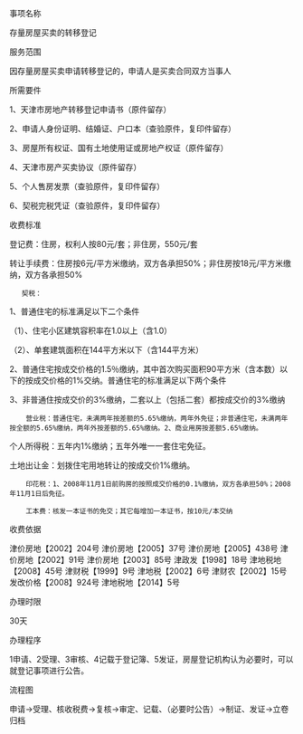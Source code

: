 事项名称
	
存量房屋买卖的转移登记

服务范围
	

因存量房屋买卖申请转移登记的，申请人是买卖合同双方当事人

所需要件
	

1、天津市房地产转移登记申请书（原件留存）

2、申请人身份证明、结婚证、户口本（查验原件，复印件留存）

3、房屋所有权证、国有土地使用证或房地产权证（原件留存）

4、天津市房产买卖协议（原件留存）

5、个人售房发票（查验原件，复印件留存）

6、契税完税凭证（查验原件，复印件留存）

收费标准
	

登记费：住房，权利人按80元/套；非住房，550元/套

转让手续费：住房按6元/平方米缴纳，双方各承担50%；非住房按18元/平方米缴纳，双方各承担50%

       契税：

1、普通住宅的标准满足以下二个条件

（1）、住宅小区建筑容积率在1.0以上（含1.0）

（2）、单套建筑面积在144平方米以下（含144平方米）

2、普通住宅按成交价格的1.5％缴纳，其中首次购买面积90平方米（含本数）以下的按成交价格的1%交纳。普通住宅的标准满足以下两个条件 

3、非普通住按成交价的3%缴纳，二套以上（包括二套）都按成交价的3%缴纳

        营业税：普通住宅，未满两年按差额的5.65%缴纳，两年外免征；非普通住宅，未满两年按全额的5.65%缴纳，两年外按差额的5.65%缴纳。2、商业用房按差额5.65%缴纳。

个人所得税：五年内1%缴纳；五年外唯一一套住宅免征。

土地出让金：划拨住宅用地转让的按成交价1%缴纳。

        印花税：1、2008年11月1日前购房的按照成交价格的0.1%缴纳，双方各承担50%；2008年11月1日后免征。

        工本费：核发一本证书的免交；其它每增加一本证书，按10元/本交纳

收费依据
	

津价房地【2002】204号     津价房地【2005】37号  津价房地【2005】438号   津价房地【2002】91号   津价房地【2003】85号       津政发【1998】18号   津地税地【2008】45号 津财税【1999】9号    津地税【2002】6号 津财农【2002】15号 发改价格【2008】924号    津地税地【2014】5号

办理时限
	

30天

办理程序
	

1申请、2受理、3审核、4记载于登记簿、5发证，房屋登记机构认为必要时，可以就登记事项进行公告。

流程图
	

申请→受理、核收税费→复核→审定、记载、（必要时公告）→制证、发证→立卷归档